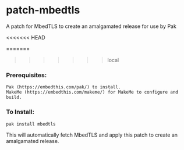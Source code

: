 patch-mbedtls
===

A patch for MbedTLS to create an amalgamated release for use by Pak

<<<<<<< HEAD

=======
>>>>>>> local
### Prerequisites:

    Pak (https://embedthis.com/pak/) to install.
    MakeMe (https://embedthis.com/makeme/) for MakeMe to configure and build.

### To Install:

    pak install mbedtls

This will automatically fetch MbedTLS and apply this patch to create an amalgamated release.
